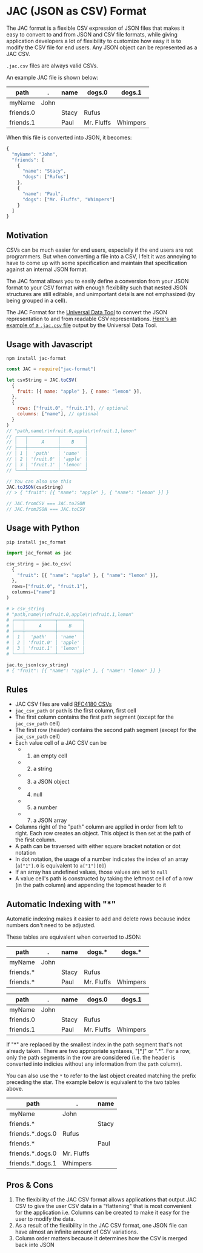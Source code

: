 # JAC (JSON as CSV) Format

The JAC format is a flexible CSV expression of JSON files that makes it easy to convert to and from JSON and CSV file formats, while giving application developers a lot of flexibility to customize how easy it is to modify the CSV file for end users. Any JSON object can be represented as a JAC CSV.

`.jac.csv` files are always valid CSVs.

An example JAC file is shown below:

| path      | .    | name  | dogs.0     | dogs.1   |
| --------- | ---- | ----- | ---------- | -------- |
| myName    | John |       |            |          |
| friends.0 |      | Stacy | Rufus      |          |
| friends.1 |      | Paul  | Mr. Fluffs | Whimpers |

When this file is converted into JSON, it becomes:

```javascript
{
  "myName": "John",
  "friends": [
    {
      "name": "Stacy",
      "dogs": ["Rufus"]
    },
    {
      "name": "Paul",
      "dogs": ["Mr. Fluffs", "Whimpers"]
    }
  ]
}
```

## Motivation

CSVs can be much easier for end users, especially if the end users are not programmers. But when converting a file into a CSV, I felt it was annoying to have to come up with some specification and maintain that specification against an internal JSON format.

The JAC format allows you to easily define a conversion from your JSON format to your CSV format with enough flexibility such that nested JSON structures are
still editable, and unimportant details are not emphasized (by being grouped in a cell).

The JAC Format for the [Universal Data Tool](https://github.com/UniversalDataTool/universal-data-tool) to convert the JSON representation to and from readable CSV representations. [Here's an example of a `.jac.csv` file](https://github.com/UniversalDataTool/udt-format/blob/master/SAMPLE.udt.csv) output by the Universal Data Tool.

## Usage with Javascript

`npm install jac-format`

```javascript
const JAC = require("jac-format")

let csvString = JAC.toCSV(
  {
    fruit: [{ name: "apple" }, { name: "lemon" }],
  },
  {
    rows: ["fruit.0", "fruit.1"], // optional
    columns: ["name"], // optional
  }
)
// "path,name\r\nfruit.0,apple\r\nfruit.1,lemon"
// ┌───┬───────────┬─────────┐
// │   │     A     │    B    │
// ├───┼───────────┼─────────┤
// │ 1 │  'path'   │ 'name'  │
// │ 2 │ 'fruit.0' │ 'apple' │
// │ 3 │ 'fruit.1' │ 'lemon' │
// └───┴───────────┴─────────┘

// You can also use this
JAC.toJSON(csvString)
// > { "fruit": [{ "name": "apple" }, { "name": "lemon" }] }

// JAC.fromCSV === JAC.toJSON
// JAC.fromJSON === JAC.toCSV
```

## Usage with Python

`pip install jac_format`

```python
import jac_format as jac

csv_string = jac.to_csv(
  {
    "fruit": [{ "name": "apple" }, { "name": "lemon" }],
  },
  rows=["fruit.0", "fruit.1"],
  columns=["name"]
)

# > csv_string
# "path,name\r\nfruit.0,apple\r\nfruit.1,lemon"
# ┌───┬───────────┬─────────┐
# │   │     A     │    B    │
# ├───┼───────────┼─────────┤
# │ 1 │  'path'   │ 'name'  │
# │ 2 │ 'fruit.0' │ 'apple' │
# │ 3 │ 'fruit.1' │ 'lemon' │
# └───┴───────────┴─────────┘

jac.to_json(csv_string)
# { "fruit": [{ "name": "apple" }, { "name": "lemon" }] }
```

## Rules

- JAC CSV files are valid [RFC4180 CSVs](https://tools.ietf.org/html/rfc4180)
- `jac_csv_path` or `path` is the first column, first cell
- The first column contains the first path segment (except for the `jac_csv_path` cell)
- The first row (header) contains the second path segment (except for the `jac_csv_path` cell)
- Each value cell of a JAC CSV can be
  - 1. an empty cell
  - 2. a string
  - 3. a JSON object
  - 4. null
  - 5. a number
  - 7. a JSON array
- Columns right of the "path" column are applied in order from left to right. Each row creates an object. This object is then set at the path of the first column.
- A path can be traversed with either square bracket notation or dot notation
- In dot notation, the usage of a number indicates the index of an array (`a["1"].0` is equivalent to `a["1"][0]`)
- If an array has undefined values, those values are set to `null`
- A value cell's path is constructed by taking the leftmost cell of of a row (in the path column) and appending the topmost header to it

## Automatic Indexing with "\*"

Automatic indexing makes it easier to add and delete rows because index numbers don't need to be adjusted.

These tables are equivalent when converted to JSON:

| path       | .    | name  | dogs.\*    | dogs.\*  |
| ---------- | ---- | ----- | ---------- | -------- |
| myName     | John |       |            |          |
| friends.\* |      | Stacy | Rufus      |          |
| friends.\* |      | Paul  | Mr. Fluffs | Whimpers |

| path      | .    | name  | dogs.0     | dogs.1   |
| --------- | ---- | ----- | ---------- | -------- |
| myName    | John |       |            |          |
| friends.0 |      | Stacy | Rufus      |          |
| friends.1 |      | Paul  | Mr. Fluffs | Whimpers |

If "\*" are replaced by the smallest index in the path segment that's not already taken. There are two appropriate syntaxes, "[\*]" or ".\*". For a row, only the path segments in the row are considered (i.e. the header is converted into indicies without any information from the `path` column).

You can also use the `*` to refer to the last object created matching the prefix preceding the star. The example below is equivalent to the two tables above.

| path              | .          | name  |
| ----------------- | ---------- | ----- |
| myName            | John       |       |
| friends.\*        |            | Stacy |
| friends.\*.dogs.0 | Rufus      |       |
| friends.\*        |            | Paul  |
| friends.\*.dogs.0 | Mr. Fluffs |       |
| friends.\*.dogs.1 | Whimpers   |       |

## Pros & Cons

1. The flexibility of the JAC CSV format allows applications that output JAC CSV to give the user CSV data in a "flattening" that is most convenient for the application i.e. Columns can be created to make it easy for the user to modify the data.
2. As a result of the flexibility in the JAC CSV format, one JSON file can have almost an infinite amount of CSV variations.
3. Column order matters because it determines how the CSV is merged back into JSON
